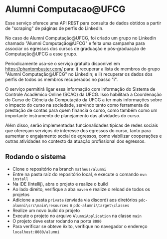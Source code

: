 # Alumni Computacao@UFCG

Esse serviço oferece uma API REST para consulta de dados obtidos a partir de "scraping" de páginas de perfis do LinkedIn.

No caso de Alumni Computação@UFCG, foi criado um grupo no LinkedIn chamado "Alumni Computação@UFCG" e feita uma campanha
para associar os egressos dos cursos de graduação e pós-graduação de Computação@UFCG a esse grupo.

Periodicamente usa-se o serviço gratuito disponível em https://phantombuster.com/ para: i) recuperar a lista de membros
do grupo "Alumni Computação@UFCG" no LinkedIn; e ii) recuperar os dados dos perfis de todos os membros recuperados no
passo "i".

O serviço permitirá ligar essa informação com informação do Sistema de Controle Acadêmico Online (SCAO) da UFCG. Isso
habilitará a Coordenação do Curso de Ciência da Computação da UFCG a ter mais informações sobre o impacto do curso na
sociedade, servindo tanto como ferramenta de prestação de contas para quem financia o curso, como também como um
importante instrumento de planejamento das atividades do curso.

Além disso, serão implementadas funcionalidades típicas de redes sociais que ofereçam serviços de interesse dos egressos
do curso, tanto para aumentar o engajamento social de egressos, como viabilizar cooperações e outras atividades no contexto
da atuação profissional dos egressos.

## Rodando o sistema

- Clone o repositório na branch `matheus/alumni`
- Entre na pasta raíz do repositório local, e execute o comando `mvn install`
- Na IDE (Intellij), abra o projeto e realize o build
- Ao lado direito, verifique a aba `maven` e realize o reload de todos os projetos
- Adicione a pasta `private` (enviada via discord) aos diretórios `pdc-alumni\src\main\resources` e `pdc-alumni\target\classes`
- Realize um novo build do projeto
- Execute o projeto no arquivo `AlumniApplication` na classe `main`
- O projeto deve estar rodando na porta `8080`
- Para verificar se obteve êxito, verifique no navegador o endereço `localhost:8080/alumni`
